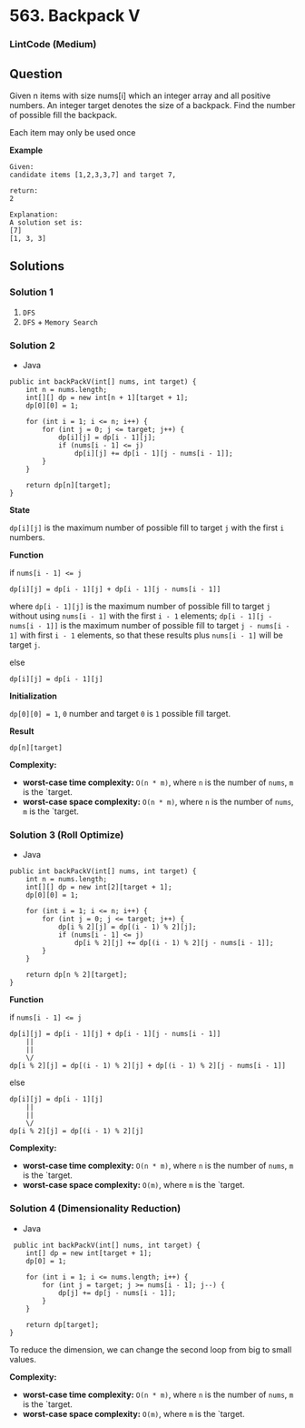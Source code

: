 # 563. Backpack V

### LintCode (Medium)

## Question

Given n items with size nums[i] which an integer array and all positive numbers. An integer target denotes the size of a backpack. Find the number of possible fill the backpack.

Each item may only be used once

**Example**
```
Given:
candidate items [1,2,3,3,7] and target 7,

return:
2

Explanation:
A solution set is: 
[7]
[1, 3, 3]
```

## Solutions

### Solution 1

1. `DFS`
2. `DFS` + `Memory Search`

### Solution 2

* Java
```
public int backPackV(int[] nums, int target) {
    int n = nums.length;
    int[][] dp = new int[n + 1][target + 1];
    dp[0][0] = 1;
    
    for (int i = 1; i <= n; i++) {
        for (int j = 0; j <= target; j++) {
            dp[i][j] = dp[i - 1][j];
            if (nums[i - 1] <= j)
                dp[i][j] += dp[i - 1][j - nums[i - 1]];
        }
    }
    
    return dp[n][target];
}
```

**State**

`dp[i][j]` is the maximum number of possible fill to target `j` with the first `i` numbers.

**Function**

if `nums[i - 1] <= j`

`dp[i][j] = dp[i - 1][j] + dp[i - 1][j - nums[i - 1]]`

where `dp[i - 1][j]` is the maximum number of possible fill to target `j` without using `nums[i - 1]` with the first `i - 1` elements; `dp[i - 1][j - nums[i - 1]]` is the maximum number of possible fill to target `j - nums[i - 1]` with first `i - 1` elements, so that these results plus `nums[i - 1]` will be target `j`.

else

`dp[i][j] = dp[i - 1][j]`

**Initialization**

`dp[0][0] = 1`, `0` number and target `0` is `1` possible fill target.

**Result**

`dp[n][target]`

**Complexity:**

* **worst-case time complexity:** `O(n * m)`, where `n` is the number of `nums`, `m` is the `target.
* **worst-case space complexity:**  `O(n * m)`, where `n` is the number of `nums`, `m` is the `target.

### Solution 3 (Roll Optimize)

* Java
```
public int backPackV(int[] nums, int target) {
    int n = nums.length;
    int[][] dp = new int[2][target + 1];
    dp[0][0] = 1;
    
    for (int i = 1; i <= n; i++) {
        for (int j = 0; j <= target; j++) {
            dp[i % 2][j] = dp[(i - 1) % 2][j];
            if (nums[i - 1] <= j)
                dp[i % 2][j] += dp[(i - 1) % 2][j - nums[i - 1]];
        }
    }
    
    return dp[n % 2][target];
}
```

**Function**

if `nums[i - 1] <= j`

```
dp[i][j] = dp[i - 1][j] + dp[i - 1][j - nums[i - 1]]
    ||
    ||
    \/
dp[i % 2][j] = dp[(i - 1) % 2][j] + dp[(i - 1) % 2][j - nums[i - 1]]    
```

else

```
dp[i][j] = dp[i - 1][j]
    ||
    ||
    \/
dp[i % 2][j] = dp[(i - 1) % 2][j]  
```

**Complexity:**

* **worst-case time complexity:** `O(n * m)`, where `n` is the number of `nums`, `m` is the `target.
* **worst-case space complexity:**  `O(m)`, where `m` is the `target.

### Solution 4 (Dimensionality Reduction)

* Java
```
 public int backPackV(int[] nums, int target) {
    int[] dp = new int[target + 1];
    dp[0] = 1;
    
    for (int i = 1; i <= nums.length; i++) {
        for (int j = target; j >= nums[i - 1]; j--) {
            dp[j] += dp[j - nums[i - 1]];
        }
    }
    
    return dp[target];
}
```

To reduce the dimension, we can change the second loop from big to small values.

**Complexity:**

* **worst-case time complexity:** `O(n * m)`, where `n` is the number of `nums`, `m` is the `target.
* **worst-case space complexity:**  `O(m)`, where `m` is the `target.

